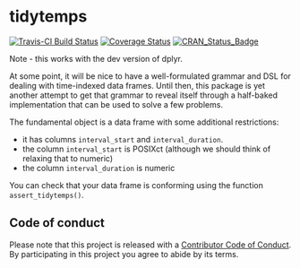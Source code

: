 
<!-- README.md is generated from README.Rmd. Please edit that file -->
tidytemps
=========

[![Travis-CI Build Status](https://travis-ci.org/ijlyttle/tidytemps.svg?branch=master)](https://travis-ci.org/ijlyttle/tidytemps) [![Coverage Status](https://img.shields.io/codecov/c/github/ijlyttle/tidytemps/master.svg)](https://codecov.io/github/ijlyttle/tidytemps?branch=master) [![CRAN\_Status\_Badge](http://www.r-pkg.org/badges/version/tidytemps)](https://cran.r-project.org/package=tidytemps)

Note - this works with the dev version of dplyr.

At some point, it will be nice to have a well-formulated grammar and DSL for dealing with time-indexed data frames. Until then, this package is yet another attempt to get that grammar to reveal itself through a half-baked implementation that can be used to solve a few problems.

The fundamental object is a data frame with some additional restrictions:

-   it has columns `interval_start` and `interval_duration`.
-   the column `interval_start` is POSIXct (although we should think of relaxing that to numeric)
-   the column `interval_duration` is numeric

You can check that your data frame is conforming using the function `assert_tidytemps()`.

Code of conduct
---------------

Please note that this project is released with a [Contributor Code of Conduct](CONDUCT.md). By participating in this project you agree to abide by its terms.
